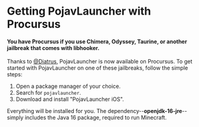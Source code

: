 # Getting PojavLauncher with Procursus

#### You have Procursus if you use Chimera, Odyssey, Taurine, or another jailbreak that comes with libhooker.

Thanks to [@Diatrus](https://twitter.com/diatrus), PojavLauncher is now available on Procursus. To get started with PojavLauncher on one of these jailbreaks, follow the simple steps:

1. Open a package manager of your choice.
2. Search for `pojavlauncher`.
3. Download and install "PojavLauncher iOS".

Everything will be installed for you. The dependency--**openjdk-16-jre**--simply includes the Java 16 package, required to run Minecraft.
